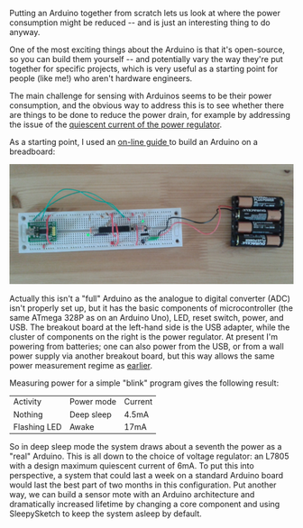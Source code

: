 Putting an Arduino together from scratch lets us look at where the power consumption might be reduced -- and is just an interesting thing to do anyway.

<!--more-->

One of the most exciting things about the Arduino is that it's open-source, so you can build them yourself -- and potentially vary the way they're put together for specific projects, which is very useful as a starting point for people (like me!) who aren't hardware engineers.

The main challenge for sensing with Arduinos seems to be their power consumption, and the obvious way to address this is to see whether there are things to be done to reduce the power drain, for example by addressing the issue of the <a href="/blog/2013/07/31/power/">quiescent current of the power regulator</a>.

As a starting point, I used an <a href="http://arduino.cc/en/Main/Standalone" target="_blank" rel="noopener">on-line guide </a>to build an Arduino on a breadboard:

![An Arduino build from components](/images/citizen-sensing/breadboard-arduino.jpg)

Actually this isn't a "full" Arduino as the analogue to digital converter (ADC) isn't properly set up, but it has the basic components of microcontroller (the same ATmega 328P as on an Arduino Uno), LED, reset switch, power, and USB. The breakout board at the left-hand side is the USB adapter, while the cluster of components on the right is the power regulator. At present I'm powering from batteries; one can also power from the USB, or from a wall power supply via another breakout board, but this way allows the same power measurement regime as <a href="/blog/2013/07/31/power/">earlier</a>.

Measuring power for a simple "blink" program gives the following result:

<table style="border: 1">
<tbody>
<tr>
<td>Activity</td>
<td>Power mode</td>
<td>Current</td>
</tr>
<tr>
<td>Nothing</td>
<td>Deep sleep</td>
<td>4.5mA</td>
</tr>
<tr>
<td>Flashing LED</td>
<td>Awake</td>
<td>17mA</td>
</tr>
</tbody>
</table>

So in deep sleep mode the system draws about a seventh the power as a
"real" Arduino. This is all down to the choice of voltage regulator:
an L7805 with a design maximum quiescent current of 6mA. To put this
into perspective, a system that could last a week on a standard
Arduino board would last the best part of two months in this
configuration. Put another way, we can build a sensor mote with an
Arduino architecture and dramatically increased lifetime by changing a
core component and using SleepySketch to keep the system asleep by
default.
